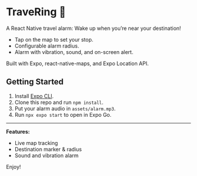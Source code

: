 # TraveRing 🚨

A React Native travel alarm: Wake up when you’re near your destination!
- Tap on the map to set your stop.
- Configurable alarm radius.
- Alarm with vibration, sound, and on-screen alert.

Built with Expo, react-native-maps, and Expo Location API.

## Getting Started

1. Install [Expo CLI](https://docs.expo.dev/get-started/installation/).
2. Clone this repo and run `npm install`.
3. Put your alarm audio in `assets/alarm.mp3`.
4. Run `npx expo start` to open in Expo Go.

---

**Features:**
- Live map tracking
- Destination marker & radius
- Sound and vibration alarm

Enjoy!
